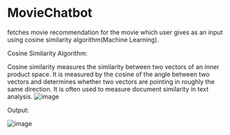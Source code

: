 # MovieChatbot
fetches movie recommendation for  the movie which user gives as an input using cosine similarity algorithm(Machine Learning).



Cosine Similarity Algorithm:

  Cosine similarity measures the similarity between two vectors of an inner product space. It is measured by the cosine of the angle between two vectors and determines whether two vectors are pointing in roughly the same direction. It is often used to measure document similarity in text analysis.
  ![image](https://github.com/Eaknath03/MovieChatbot/assets/139688552/549aecc5-1373-4b7d-a13d-c77fa68debda)

  
Output:


![image](https://github.com/Eaknath03/MovieChatbot/assets/139688552/a12d7884-bf1d-4bc8-aac0-2f8c69bd39a6)
